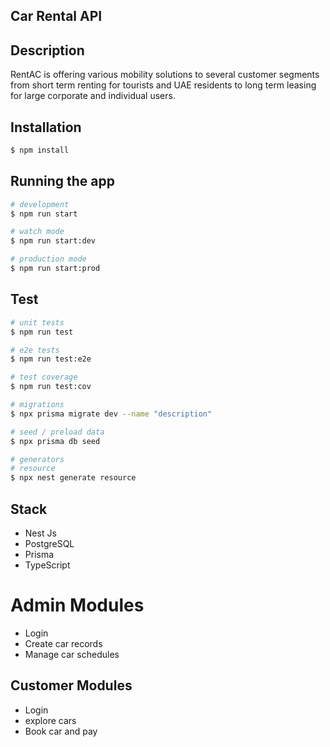 ## Car Rental API
## Description
RentAC is offering various mobility solutions to several customer segments from short term renting for tourists and UAE residents to long term leasing for large corporate and individual users.

## Installation

```bash
$ npm install
```

## Running the app

```bash
# development
$ npm run start

# watch mode
$ npm run start:dev

# production mode
$ npm run start:prod
```

## Test

```bash
# unit tests
$ npm run test

# e2e tests
$ npm run test:e2e

# test coverage
$ npm run test:cov

# migrations
$ npx prisma migrate dev --name "description"

# seed / preload data
$ npx prisma db seed

# generators
# resource
$ npx nest generate resource
```

## Stack
- Nest Js
- PostgreSQL
- Prisma
- TypeScript

# Admin Modules
- Login
- Create car records
- Manage car schedules
## Customer Modules
- Login
- explore cars
- Book car and pay

